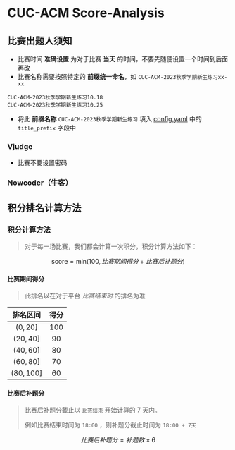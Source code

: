 # CUC-ACM Score-Analysis

## 比赛出题人须知

- 比赛时间 **准确设置** 为对于比赛 **当天** 的时间，不要先随便设置一个时间到后面再改
- 比赛名称需要按照特定的 **前缀统一命名**，如 `CUC-ACM-2023秋季学期新生练习xx-xx`

```
CUC-ACM-2023秋季学期新生练习10.18
CUC-ACM-2023秋季学期新生练习10.25
```

- 将此 **前缀名称** `CUC-ACM-2023秋季学期新生练习` 填入 [config.yaml](./config.yaml) 中的 `title_prefix` 字段中

### Vjudge

- 比赛不要设置密码

### Nowcoder（牛客）

## 积分排名计算方法

### 积分计算方法

> 对于每一场比赛，我们都会计算一次积分，积分计算方法如下：

$$
\text{score} = \text{min}(100, 比赛期间得分 + 比赛后补题分)
$$

#### 比赛期间得分

> 此排名以在对于平台 _比赛结束时_ 的排名为准

|  排名区间  | 得分  |
| :--------: | :---: |
|  $(0,20]$  | $100$ |
| $(20,40]$  | $90$  |
| $(40,60]$  | $80$  |
| $(60,80]$  | $70$  |
| $(80,100]$ | $60$  |

#### 比赛后补题分

> 比赛后补题分截止以 `比赛结束` 开始计算的 7 天内。
>
> 例如比赛结束时间为 `18:00` ，则补题分截止时间为 `18:00 + 7天`

$$
比赛后补题分 = 补题数\times 6
$$
